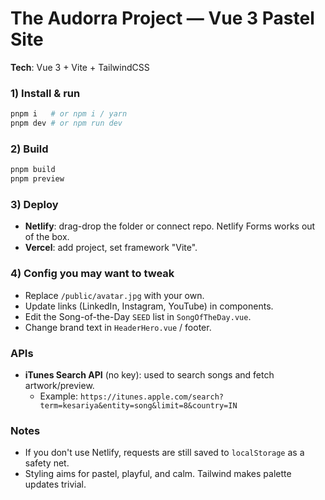 # The Audorra Project — Vue 3 Pastel Site

**Tech**: Vue 3 + Vite + TailwindCSS

### 1) Install & run
```bash
pnpm i   # or npm i / yarn
pnpm dev # or npm run dev
```

### 2) Build
```bash
pnpm build
pnpm preview
```

### 3) Deploy
- **Netlify**: drag-drop the folder or connect repo. Netlify Forms works out of the box.
- **Vercel**: add project, set framework "Vite".

### 4) Config you may want to tweak
- Replace `/public/avatar.jpg` with your own.
- Update links (LinkedIn, Instagram, YouTube) in components.
- Edit the Song-of-the-Day `SEED` list in `SongOfTheDay.vue`.
- Change brand text in `HeaderHero.vue` / footer.

### APIs
- **iTunes Search API** (no key): used to search songs and fetch artwork/preview.
  - Example: `https://itunes.apple.com/search?term=kesariya&entity=song&limit=8&country=IN`

### Notes
- If you don't use Netlify, requests are still saved to `localStorage` as a safety net.
- Styling aims for pastel, playful, and calm. Tailwind makes palette updates trivial.

